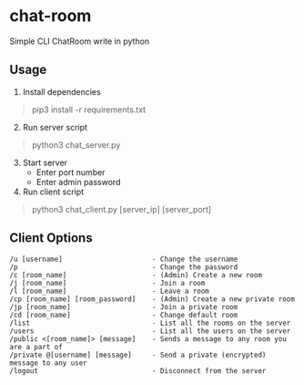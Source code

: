 # chat-room
Simple CLI ChatRoom write in python

## Usage
1. Install dependencies
> pip3 install -r requirements.txt
2. Run server script
> python3 chat_server.py
3. Start server
    - Enter port number
    - Enter admin password
4. Run client script
> python3 chat_client.py [server_ip] [server_port]

## Client Options
```
/u [username]                      - Change the username
/p                                 - Change the password
/c [room_name]                     - (Admin) Create a new room
/j [room_name]                     - Join a room
/l [room_name]                     - Leave a room
/cp [room_name] [room_password]    - (Admin) Create a new private room
/jp [room_name]                    - Join a private room
/cd [room_name]                    - Change default room
/list                              - List all the rooms on the server
/users                             - List all the users on the server
/public <[room_name]> [message]    - Sends a message to any room you are a part of
/private @[username] [message]     - Send a private (encrypted) message to any user
/logout                            - Disconnect from the server
```
